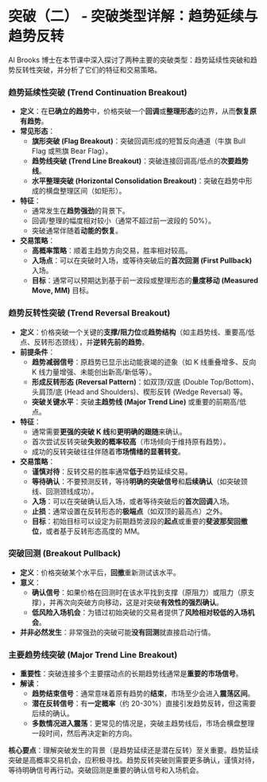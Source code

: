 # 突破（二） - 突破类型详解：趋势延续与趋势反转

Al Brooks 博士在本节课中深入探讨了两种主要的突破类型：趋势延续性突破和趋势反转性突破，并分析了它们的特征和交易策略。

### 趋势延续性突破 (Trend Continuation Breakout)

*   **定义**：在**已确立的趋势**中，价格突破一个**回调**或**整理形态**的边界，从而**恢复原有趋势**。
*   **常见形态**：
    *   **旗形突破 (Flag Breakout)**：突破回调形成的短暂反向通道（牛旗 Bull Flag 或熊旗 Bear Flag）。
    *   **趋势线突破 (Trend Line Breakout)**：突破连接回调高/低点的**次要趋势线**。
    *   **水平整理突破 (Horizontal Consolidation Breakout)**：突破在趋势中形成的横盘整理区间（如矩形）。
*   **特征**：
    *   通常发生在**趋势强劲**的背景下。
    *   回调/整理的幅度相对较小（通常不超过前一波段的 50%）。
    *   突破通常伴随着**动能的恢复**。
*   **交易策略**：
    *   **高概率策略**：顺着主趋势方向交易，胜率相对较高。
    *   **入场点**：可以在突破时入场，或等待突破后的**首次回测 (First Pullback)** 入场。
    *   **目标**：通常可以预期达到基于前一波段或整理形态的**量度移动 (Measured Move, MM)** 目标。

### 趋势反转性突破 (Trend Reversal Breakout)

*   **定义**：价格突破一个关键的**支撑/阻力位**或**趋势结构**（如主趋势线、重要高/低点、反转形态颈线），并**逆转先前的趋势**。
*   **前提条件**：
    *   **趋势减弱信号**：原趋势已显示出动能衰竭的迹象（如 K 线重叠增多、反向 K 线力量增强、未能创出新高/新低等）。
    *   **形成反转形态 (Reversal Pattern)**：如双顶/双底 (Double Top/Bottom)、头肩顶/底 (Head and Shoulders)、楔形反转 (Wedge Reversal) 等。
    *   **突破关键水平**：突破**主趋势线 (Major Trend Line)** 或重要的前期高/低点。
*   **特征**：
    *   通常需要**更强的突破 K 线**和**更明确的跟随**来确认。
    *   首次尝试反转突破**失败的概率较高**（市场倾向于维持原有趋势）。
    *   成功的反转突破往往伴随着**市场情绪的显著转变**。
*   **交易策略**：
    *   **谨慎对待**：反转交易的胜率通常**低于**趋势延续交易。
    *   **等待确认**：不要预测反转，等待**明确的突破信号**和**后续确认**（如突破颈线、回测颈线成功）。
    *   **入场**：可以在突破确认后入场，或者等待突破后的**首次回调**入场。
    *   **止损**：通常设置在反转形态的**极端点**（如双顶的最高点）之外。
    *   **目标**：初始目标可以设定为前期趋势波段的**起点**或重要的**斐波那契回撤位**，或者基于反转形态高度的 MM。

### 突破回测 (Breakout Pullback)

*   **定义**：价格突破某个水平后，**回撤**重新测试该水平。
*   **意义**：
    *   **确认信号**：如果价格在回测时在该水平找到支撑（原阻力）或阻力（原支撑），并再次向突破方向移动，这是对突破**有效性的强烈确认**。
    *   **低风险入场机会**：为错过初始突破的交易者提供了**风险相对较低的入场机会**。
*   **并非必然发生**：非常强劲的突破可能**没有回测**就直接启动行情。

### 主要趋势线突破 (Major Trend Line Breakout)

*   **重要性**：突破连接多个主要摆动点的长期趋势线通常是**重要的市场信号**。
*   **解读**：
    *   **趋势结束信号**：通常意味着原有趋势的**结束**，市场至少会进入**震荡区间**。
    *   **潜在反转信号**：有**一定概率**（约 20-30%）直接引发趋势反转，但这需要后续的确认。
    *   **多数情况进入震荡**：更常见的情况是，突破主趋势线后，市场会横盘整理一段时间，然后再决定新的方向。

**核心要点**：理解突破发生的背景（是趋势延续还是潜在反转）至关重要。趋势延续突破是高概率交易机会，应积极寻找。趋势反转突破则需要更多确认，谨慎对待，等待明确信号再行动。突破回测是重要的确认信号和入场机会。 